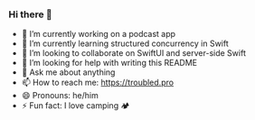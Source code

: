 ### Hi there 👋

- 🔭 I’m currently working on a podcast app
- 🌱 I’m currently learning structured concurrency in Swift
- 👯 I’m looking to collaborate on SwiftUI and server-side Swift
- 🤔 I’m looking for help with writing this README
- 💬 Ask me about anything
- 📫 How to reach me: https://troubled.pro
- 😄 Pronouns: he/him
- ⚡ Fun fact: I love camping 🏕
